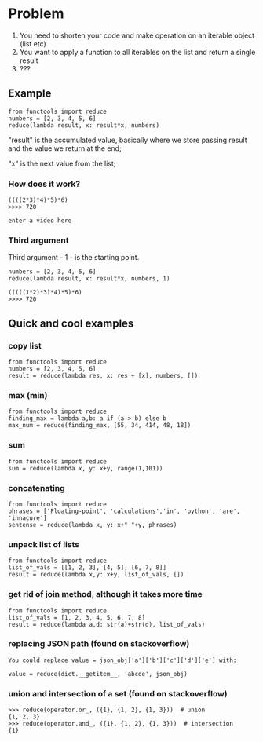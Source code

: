 # Problem
1. You need to shorten your code and make operation on an iterable object (list etc)
2. You want to apply a function to all iterables on the list and return a single result
3. ???


## Example

```
from functools import reduce
numbers = [2, 3, 4, 5, 6]
reduce(lambda result, x: result*x, numbers)
```

"result" is the accumulated value, basically
where we store passing result and the value we return at the end;

"x" is the next value from the list;

### How does it work?

```
((((2*3)*4)*5)*6)
>>>> 720
```

```
enter a video here
```

### Third argument
Third argument - 1 - is the starting point.

```
numbers = [2, 3, 4, 5, 6]
reduce(lambda result, x: result*x, numbers, 1)
```

```
(((((1*2)*3)*4)*5)*6)
>>>> 720
```


## Quick and cool examples

### copy list
```
from functools import reduce
numbers = [2, 3, 4, 5, 6]
result = reduce(lambda res, x: res + [x], numbers, [])

```

### max (min)
```
from functools import reduce
finding_max = lambda a,b: a if (a > b) else b
max_num = reduce(finding_max, [55, 34, 414, 48, 18])

```

### sum
```
from functools import reduce
sum = reduce(lambda x, y: x+y, range(1,101))
```

### concatenating
```
from functools import reduce
phrases = ['Floating-point', 'calculations','in', 'python', 'are', 'innacure']
sentense = reduce(lambda x, y: x+" "+y, phrases)

```

### unpack list of lists
```
from functools import reduce
list_of_vals = [[1, 2, 3], [4, 5], [6, 7, 8]]
result = reduce(lambda x,y: x+y, list_of_vals, [])
```

### get rid of join method, although it takes more time

```
from functools import reduce
list_of_vals = [1, 2, 3, 4, 5, 6, 7, 8]
result = reduce(lambda a,d: str(a)+str(d), list_of_vals)
```

### replacing JSON path (found on stackoverflow)

```
You could replace value = json_obj['a']['b']['c']['d']['e'] with:

value = reduce(dict.__getitem__, 'abcde', json_obj)
```

### union and intersection of a set (found on stackoverflow)
```
>>> reduce(operator.or_, ({1}, {1, 2}, {1, 3}))  # union
{1, 2, 3}
>>> reduce(operator.and_, ({1}, {1, 2}, {1, 3}))  # intersection
{1}
```

